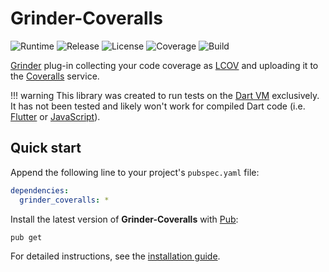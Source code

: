 # Grinder-Coveralls
![Runtime](https://img.shields.io/badge/dart-%3E%3D2.3-brightgreen.svg) ![Release](https://img.shields.io/pub/v/grinder_coveralls.svg) ![License](https://img.shields.io/badge/license-MIT-blue.svg) ![Coverage](https://coveralls.io/repos/github/cedx/grinder-coveralls/badge.svg) ![Build](https://travis-ci.com/cedx/grinder-coveralls.svg)

[Grinder](https://google.github.io/grinder.dart) plug-in collecting your code coverage as [LCOV](http://ltp.sourceforge.net/coverage/lcov.php) and uploading it to the [Coveralls](https://coveralls.io) service.

!!! warning
    This library was created to run tests on the [Dart VM](https://dart.dev/server/tools/dart-vm) exclusively. It has not been tested and likely won't work for compiled Dart code (i.e. [Flutter](https://flutter.dev) or [JavaScript](https://developer.mozilla.org/en-US/docs/Web/JavaScript)).

## Quick start
Append the following line to your project's `pubspec.yaml` file:

```yaml
dependencies:
  grinder_coveralls: *
```

Install the latest version of **Grinder-Coveralls** with [Pub](https://dart.dev/tools/pub/cmd):

```shell
pub get
```

For detailed instructions, see the [installation guide](installation.md).
